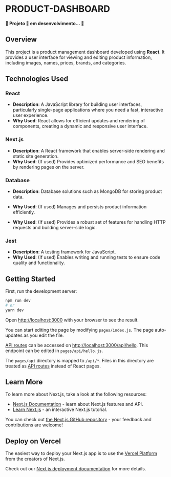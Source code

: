 # PRODUCT-DASHBOARD

<h4 align="left"> 
	🚧  Projeto 🚀 em desenvolvimento...  🚧
</h4>
<h4> 
	<a href="https://portifolio-nextjs-alineribeiro.vercel.app/" target="_blank"></a>
</h4>

## Overview

This project is a product management dashboard developed using **React**. It provides a user interface for viewing and editing product information, including images, names, prices, brands, and categories.

## Technologies Used

### **React**
- **Description**: A JavaScript library for building user interfaces, particularly single-page applications where you need a fast, interactive user experience.
- **Why Used**: React allows for efficient updates and rendering of components, creating a dynamic and responsive user interface.

### **Next.js**
- **Description**: A React framework that enables server-side rendering and static site generation.
- **Why Used**: (If used) Provides optimized performance and SEO benefits by rendering pages on the server.

### **Database**
- **Description**: Database solutions such as MongoDB for storing product data.
- **Why Used**: (If used) Manages and persists product information efficiently.

- **Why Used**: (If used) Provides a robust set of features for handling HTTP requests and building server-side logic.

### **Jest**
- **Description**: A testing framework for JavaScript.
- **Why Used**: (If used) Enables writing and running tests to ensure code quality and functionality.

## Getting Started

First, run the development server:

```bash
npm run dev
# or
yarn dev
```

Open [http://localhost:3000](http://localhost:3000) with your browser to see the result.

You can start editing the page by modifying `pages/index.js`. The page auto-updates as you edit the file.

[API routes](https://nextjs.org/docs/api-routes/introduction) can be accessed on [http://localhost:3000/api/hello](http://localhost:3000/api/hello). This endpoint can be edited in `pages/api/hello.js`.

The `pages/api` directory is mapped to `/api/*`. Files in this directory are treated as [API routes](https://nextjs.org/docs/api-routes/introduction) instead of React pages.


## Learn More

To learn more about Next.js, take a look at the following resources:

- [Next.js Documentation](https://nextjs.org/docs) - learn about Next.js features and API.
- [Learn Next.js](https://nextjs.org/learn) - an interactive Next.js tutorial.

You can check out [the Next.js GitHub repository](https://github.com/vercel/next.js/) - your feedback and contributions are welcome!

## Deploy on Vercel

The easiest way to deploy your Next.js app is to use the [Vercel Platform](https://vercel.com/new?utm_medium=default-template&filter=next.js&utm_source=create-next-app&utm_campaign=create-next-app-readme) from the creators of Next.js.

Check out our [Next.js deployment documentation](https://nextjs.org/docs/deployment) for more details.
